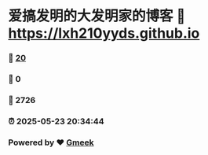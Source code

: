 # 爱搞发明的大发明家的博客 :link: https://lxh210yyds.github.io 
### :page_facing_up: [20](https://lxh210yyds.github.io/tag.html) 
### :speech_balloon: 0 
### :hibiscus: 2726 
### :alarm_clock: 2025-05-23 20:34:44 
### Powered by :heart: [Gmeek](https://github.com/Meekdai/Gmeek)
